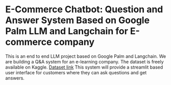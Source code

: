 
# E-Commerce Chatbot: Question and Answer System Based on Google Palm LLM and Langchain for E-commerce company  

This is an end to end LLM project based on Google Palm and Langchain. We are building a Q&A system for an e-learning company.
The dataset is freely available on Kaggle. [Dataset link](https://www.kaggle.com/datasets/saadmakhdoom/ecommerce-faq-chatbot-dataset/)
 This system will provide a streamlit based user interface for customers where they can ask questions and get answers.
